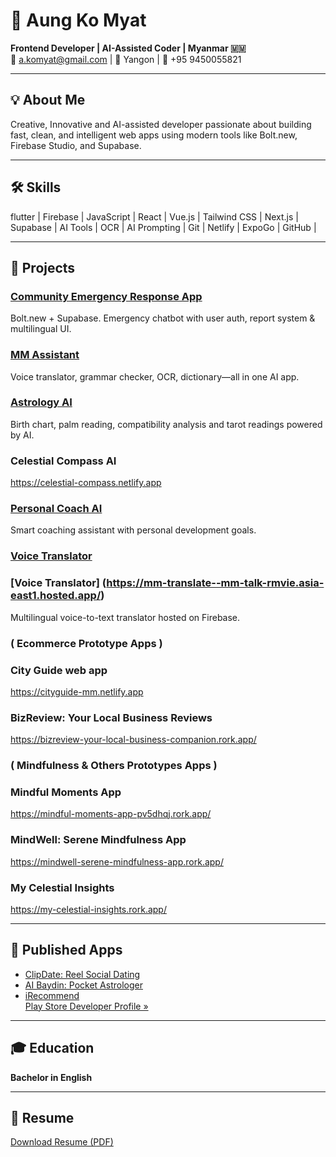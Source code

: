
# 👋 Aung Ko Myat

**Frontend Developer | AI-Assisted Coder | Myanmar 🇲🇲**  
📧 a.komyat@gmail.com | 📍 Yangon | 📱 +95 9450055821  

---

## 💡 About Me

Creative, Innovative and AI-assisted developer passionate about building fast, clean, and intelligent web apps using modern tools like Bolt.new, Firebase Studio, and Supabase. 

---

## 🛠 Skills

flutter | Firebase | JavaScript | React | Vue.js | Tailwind CSS | Next.js | Supabase | AI Tools | OCR | AI Prompting | Git | Netlify | ExpoGo | GitHub | 

---

## 🚀 Projects

### [Community Emergency Response App](https://helpmyanmar.online/)
Bolt.new + Supabase. Emergency chatbot with user auth, report system & multilingual UI.

### [MM Assistant](https://mmassistant.netlify.app/)
Voice translator, grammar checker, OCR, dictionary—all in one AI app.

### [Astrology AI](https://astroloai.netlify.app/)
Birth chart, palm reading, compatibility analysis and tarot readings powered by AI.

### Celestial Compass AI
https://celestial-compass.netlify.app

### [Personal Coach AI](https://personal-coach.netlify.app/)
Smart coaching assistant with personal development goals.

### [Voice Translator](https://mmtranslate.netlify.app/)
### [Voice Translator] (https://mm-translate--mm-talk-rmvie.asia-east1.hosted.app/)
Multilingual voice-to-text translator hosted on Firebase.




### ( Ecommerce Prototype Apps )

### City Guide web app 
https://cityguide-mm.netlify.app 

### BizReview: Your Local Business Reviews
https://bizreview-your-local-business-companion.rork.app/


### ( Mindfulness & Others Prototypes Apps )

### Mindful Moments App 
https://mindful-moments-app-pv5dhqj.rork.app/

### MindWell: Serene Mindfulness App
https://mindwell-serene-mindfulness-app.rork.app/

### My Celestial Insights
https://my-celestial-insights.rork.app/


---

## 📱 Published Apps

- [ClipDate: Reel Social Dating](https://play.google.com/store/apps/details?id=clipdate.me)  
- [AI Baydin: Pocket Astrologer](https://play.google.com/store/apps/details?id=aibaydin.app)  
- [iRecommend](https://play.google.com/store/apps/details?id=com.irecommend.app)  
[Play Store Developer Profile »](https://play.google.com/store/apps/dev?id=6960987869456668635&hl=en_SG)

---

## 🎓 Education

**Bachelor in English**

---

## 📄 Resume

[Download Resume (PDF)](Aung_Ko_Myat_Resume.pdf)
